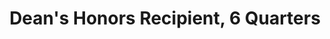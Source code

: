 ---
layout: award
title: "Dean's Honors Recipient, 6 Quarters"
description: "Awarded to students with a GPA of 3.5 or higher."
time: "Jul 2019"
---